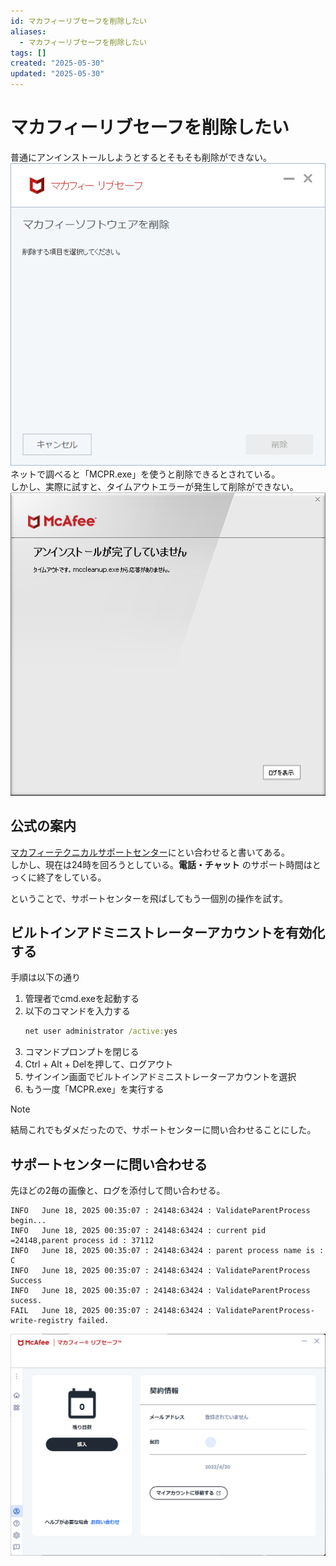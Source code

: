 ```yaml
---
id: マカフィーリブセーフを削除したい
aliases:
  - マカフィーリブセーフを削除したい
tags: []
created: "2025-05-30"
updated: "2025-05-30"
---
```


# マカフィーリブセーフを削除したい

普通にアンインストールしようとするとそもそも削除ができない。  
![1750174296.png](res/1750174296.png)  
ネットで調べると「MCPR.exe」を使うと削除できるとされている。  
しかし、実際に試すと、タイムアウトエラーが発生して削除ができない。  
![1750172243.png](res/1750172243.png)

## 公式の案内
[マカフィーテクニカルサポートセンター](https://www.mcafee.com/ja-jp/consumer-support/help/support.html)にとい合わせると書いてある。  
しかし、現在は24時を回ろうとしている。**電話・チャット** のサポート時間はとっくに終了をしている。

ということで、サポートセンターを飛ばしてもう一個別の操作を試す。

## ビルトインアドミニストレーターアカウントを有効化する

手順は以下の通り

1. 管理者でcmd.exeを起動する
2. 以下のコマンドを入力する
   ```cmd
   net user administrator /active:yes
   ```
3. コマンドプロンプトを閉じる
4. Ctrl + Alt + Delを押して、ログアウト
6. サインイン画面でビルトインアドミニストレーターアカウントを選択
7. もう一度「MCPR.exe」を実行する

> [!NOTE]
> 結局これでもダメだったので、サポートセンターに問い合わせることにした。

## サポートセンターに問い合わせる 

先ほどの2毎の画像と、ログを添付して問い合わせる。

```
INFO   June 18, 2025 00:35:07 : 24148:63424 : ValidateParentProcess begin...
INFO   June 18, 2025 00:35:07 : 24148:63424 : current pid =24148,parent process id : 37112
INFO   June 18, 2025 00:35:07 : 24148:63424 : parent process name is : C
INFO   June 18, 2025 00:35:07 : 24148:63424 : ValidateParentProcess Success
INFO   June 18, 2025 00:35:07 : 24148:63424 : ValidateParentProcess sucess.
FAIL   June 18, 2025 00:35:07 : 24148:63424 : ValidateParentProcess-write-registry failed.
```
![1750175450.png](res/1750175450.png)
